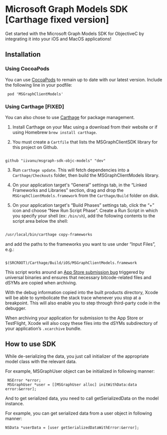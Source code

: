 # Microsoft Graph Models SDK [Carthage fixed version]


Get started with the Microsoft Graph Models SDK for ObjectiveC by integrating it into your iOS and MacOS applications!



## Installation


### Using CocoaPods

You can use [CocoaPods](https://cocoapods.org/) to remain up to date with our latest version. Include the following line in your podfile:
  ``` 
   pod 'MSGraphClientModels'
  ```


### Using Carthage [FIXED]



You can also chose to use [Carthage](https://github.com/Carthage/Carthage) for package management.



1. Install Carthage on your Mac using a download from their website or if using Homebrew `brew install carthage`.

2. You must create a `Cartfile` that lists the MSGraphClientSDK library for this project on Github.



```

github "iivanu/msgraph-sdk-objc-models" "dev"

```



3. Run `carthage update`. This will fetch dependencies into a `Carthage/Checkouts` folder, then build the MSGraphClientModels library.

4. On your application target's “General” settings tab, in the “Linked Frameworks and Libraries” section, drag and drop the `MSGraphClientModels.framework` from the `Carthage/Build` folder on disk.

5. On your application target's “Build Phases” settings tab, click the “+” icon and choose “New Run Script Phase”. Create a Run Script in which you specify your shell (ex: `/bin/sh`), add the following contents to the script area below the shell:



```sh

/usr/local/bin/carthage copy-frameworks

```



and add the paths to the frameworks you want to use under “Input Files”, e.g.:



```

$(SRCROOT)/Carthage/Build/iOS/MSGraphClientModels.framework

```

This script works around an [App Store submission bug](http://www.openradar.me/radar?id=6409498411401216) triggered by universal binaries and ensures that necessary bitcode-related files and dSYMs are copied when archiving.



With the debug information copied into the built products directory, Xcode will be able to symbolicate the stack trace whenever you stop at a breakpoint. This will also enable you to step through third-party code in the debugger.



When archiving your application for submission to the App Store or TestFlight, Xcode will also copy these files into the dSYMs subdirectory of your application’s `.xcarchive` bundle.


## How to use SDK
 
 While de-serializing the data, you just call initializer of the appropriate model class with the relevant data.

 For example, MSGraphUser object can be initialized in following manner:
```
 NSError *error;
 MSGraphUser *user = [[MSGraphUser alloc] initWithData:data error:&error];
```

And to get serialized data, you need to call getSerializedData on the model instance.

For example, you can get serialized data from a user object in following manner:

```
NSData *userData = [user getSerializedDataWithError:&error];
```
